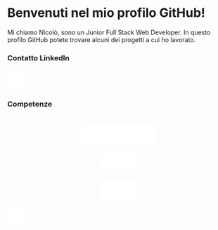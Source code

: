 <head>
  <!-- Altri tag head -->
  <link rel="stylesheet" href="[https://cdnjs.cloudflare.com/ajax/libs/font-awesome/6.5.2/css/all.min.css](https://cdnjs.cloudflare.com/ajax/libs/font-awesome/6.5.2/css/all.min.css)">
  <link href="https://cdn.jsdelivr.net/npm/bootstrap@5.3.3/dist/css/bootstrap.min.css" rel="stylesheet" integrity="sha384-QWTKZyjpPEjISv5WaRU9OFeRpok6YctnYmDr5pNlyT2bRjXh0JMhjY6hW+ALEwIH" crossorigin="anonymous">
</head>

# Benvenuti nel mio profilo GitHub!

Mi chiamo Nicolò, sono un Junior Full Stack Web Developer. In questo profilo GitHub potete trovare alcuni dei progetti a cui ho lavorato.

<div>
  <h3>Contatto LinkedIn</h3>
  <span>
    <a style="text-decoration:none" href="https://www.linkedin.com/in/nicol%C3%B2-manunta-5203332ba/">
      <img align="center" alt="Nicolò Manunta LinkedIn" width="40px" src="https://github.com/nicomanunta/icon/blob/main/linkedin.svg" />
    </a>
  </span>
</div>
 <h3>Competenze</h3>
 <br>
<div style="display: flex; justify-content: center;">
 <img align="center" alt="html" width="40px" src="https://github.com/nicomanunta/icon/blob/main/html5.svg" />
 <img align="center" alt="css" width="40px" src="https://github.com/nicomanunta/icon/blob/main/css3-alt.svg" />
 <img align="center" alt="scss" width="40px" src="https://github.com/nicomanunta/icon/blob/main/sass.svg" />
 <img align="center" alt="bootstrap" width="45px" src="https://github.com/nicomanunta/icon/blob/main/bootstrap.svg" />
</div>
<br>
<div style="display: flex; justify-content: center;">
 <img align="center" alt="js" width="40px" src="https://github.com/nicomanunta/icon/blob/main/js.svg" />
 <img align="center" alt="vue" width="40px" src="https://github.com/nicomanunta/icon/blob/main/vuejs.svg" />
</div>
<br>
<div style="display: flex; justify-content: center;">
 <img align="center" alt="php" width="45px" src="https://github.com/nicomanunta/icon/blob/main/php.svg" />
 <img align="center" alt="laravel" width="40px" src="https://github.com/nicomanunta/icon/blob/main/laravel.svg" />
</div>
<br>
<a style="text-decoration:none" href="https://github.com/stars/nicomanunta/lists/top-progetti">
      <img align="center" alt="Nicolò Manunta GitHub" width="40px" src="https://github.com/nicomanunta/icon/blob/main/github.svg" />
</a>


